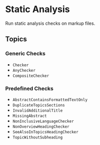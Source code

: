 # Static Analysis

Run static analysis checks on markup files.

## Topics

### Generic Checks

- ``Checker``
- ``AnyChecker``
- ``CompositeChecker``

### Predefined Checks

- ``AbstractContainsFormattedTextOnly``
- ``DuplicateTopicsSections``
- ``InvalidAdditionalTitle``
- ``MissingAbstract``
- ``NonInclusiveLanguageChecker``
- ``NonOverviewHeadingChecker``
- ``SeeAlsoInTopicsHeadingChecker``
- ``TopicWithoutSubheading``

<!-- Copyright (c) 2021 Apple Inc and the Swift Project authors. All Rights Reserved. -->
